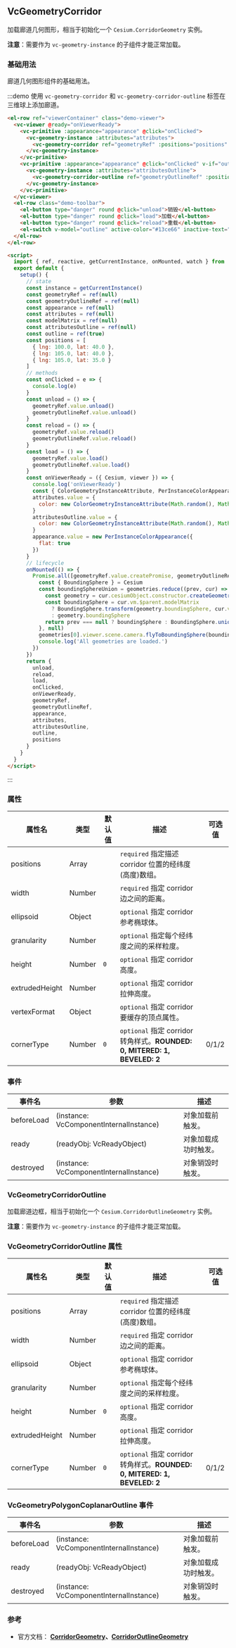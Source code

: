 ## VcGeometryCorridor

加载廊道几何图形，相当于初始化一个 `Cesium.CorridorGeometry` 实例。

**注意**：需要作为 `vc-geometry-instance` 的子组件才能正常加载。

### 基础用法

廊道几何图形组件的基础用法。

:::demo 使用 `vc-geometry-corridor` 和 `vc-geometry-corridor-outline` 标签在三维球上添加廊道。

```html
<el-row ref="viewerContainer" class="demo-viewer">
  <vc-viewer @ready="onViewerReady">
    <vc-primitive :appearance="appearance" @click="onClicked">
      <vc-geometry-instance :attributes="attributes">
        <vc-geometry-corridor ref="geometryRef" :positions="positions" :width="250000"></vc-geometry-corridor>
      </vc-geometry-instance>
    </vc-primitive>
    <vc-primitive :appearance="appearance" @click="onClicked" v-if="outline">
      <vc-geometry-instance :attributes="attributesOutline">
        <vc-geometry-corridor-outline ref="geometryOutlineRef" :positions="positions" :width="250000"></vc-geometry-corridor-outline>
      </vc-geometry-instance>
    </vc-primitive>
  </vc-viewer>
  <el-row class="demo-toolbar">
    <el-button type="danger" round @click="unload">销毁</el-button>
    <el-button type="danger" round @click="load">加载</el-button>
    <el-button type="danger" round @click="reload">重载</el-button>
    <el-switch v-model="outline" active-color="#13ce66" inactive-text="边框"> </el-switch>
  </el-row>
</el-row>

<script>
  import { ref, reactive, getCurrentInstance, onMounted, watch } from 'vue'
  export default {
    setup() {
      // state
      const instance = getCurrentInstance()
      const geometryRef = ref(null)
      const geometryOutlineRef = ref(null)
      const appearance = ref(null)
      const attributes = ref(null)
      const modelMatrix = ref(null)
      const attributesOutline = ref(null)
      const outline = ref(true)
      const positions = [
        { lng: 100.0, lat: 40.0 },
        { lng: 105.0, lat: 40.0 },
        { lng: 105.0, lat: 35.0 }
      ]
      // methods
      const onClicked = e => {
        console.log(e)
      }
      const unload = () => {
        geometryRef.value.unload()
        geometryOutlineRef.value.unload()
      }
      const reload = () => {
        geometryRef.value.reload()
        geometryOutlineRef.value.reload()
      }
      const load = () => {
        geometryRef.value.load()
        geometryOutlineRef.value.load()
      }
      const onViewerReady = ({ Cesium, viewer }) => {
        console.log('onViewerReady')
        const { ColorGeometryInstanceAttribute, PerInstanceColorAppearance, Matrix4, Cartesian3, Transforms } = Cesium
        attributes.value = {
          color: new ColorGeometryInstanceAttribute(Math.random(), Math.random(), Math.random(), 0.5)
        }
        attributesOutline.value = {
          color: new ColorGeometryInstanceAttribute(Math.random(), Math.random(), Math.random())
        }
        appearance.value = new PerInstanceColorAppearance({
          flat: true
        })
      }
      // lifecycle
      onMounted(() => {
        Promise.all([geometryRef.value.createPromise, geometryOutlineRef.value.createPromise]).then(geometries => {
          const { BoundingSphere } = Cesium
          const boundingSphereUnion = geometries.reduce((prev, cur) => {
            const geometry = cur.cesiumObject.constructor.createGeometry(cur.cesiumObject)
            const boundingSphere = cur.vm.$parent.modelMatrix
              ? BoundingSphere.transform(geometry.boundingSphere, cur.vm.$parent.modelMatrix)
              : geometry.boundingSphere
            return prev === null ? boundingSphere : BoundingSphere.union(prev, boundingSphere)
          }, null)
          geometries[0].viewer.scene.camera.flyToBoundingSphere(boundingSphereUnion)
          console.log('All geometries are loaded.')
        })
      })
      return {
        unload,
        reload,
        load,
        onClicked,
        onViewerReady,
        geometryRef,
        geometryOutlineRef,
        appearance,
        attributes,
        attributesOutline,
        outline,
        positions
      }
    }
  }
</script>
```

:::

### 属性

| 属性名         | 类型   | 默认值 | 描述                                                                      | 可选值 |
| -------------- | ------ | ------ | ------------------------------------------------------------------------- | ------ |
| positions      | Array  |        | `required` 指定描述 corridor 位置的经纬度(高度)数组。                     |
| width          | Number |        | `required` 指定 corridor 边之间的距离。                                   |
| ellipsoid      | Object |        | `optional` 指定 corridor 参考椭球体。                                     |
| granularity    | Number |        | `optional` 指定每个经纬度之间的采样粒度。                                 |
| height         | Number | `0`    | `optional` 指定 corridor 高度。                                           |
| extrudedHeight | Number |        | `optional` 指定 corridor 拉伸高度。                                       |
| vertexFormat   | Object |        | `optional` 指定 corridor 要缓存的顶点属性。                               |
| cornerType     | Number | `0`    | `optional` 指定 corridor 转角样式。**ROUNDED: 0, MITERED: 1, BEVELED: 2** | 0/1/2  |

### 事件

| 事件名     | 参数                                    | 描述                 |
| ---------- | --------------------------------------- | -------------------- |
| beforeLoad | (instance: VcComponentInternalInstance) | 对象加载前触发。     |
| ready      | (readyObj: VcReadyObject)               | 对象加载成功时触发。 |
| destroyed  | (instance: VcComponentInternalInstance) | 对象销毁时触发。     |

### VcGeometryCorridorOutline

加载廊道边框，相当于初始化一个 `Cesium.CorridorOutlineGeometry` 实例。

**注意**：需要作为 `vc-geometry-instance` 的子组件才能正常加载。

### VcGeometryCorridorOutline 属性

| 属性名         | 类型   | 默认值 | 描述                                                                      | 可选值 |
| -------------- | ------ | ------ | ------------------------------------------------------------------------- | ------ |
| positions      | Array  |        | `required` 指定描述 corridor 位置的经纬度(高度)数组。                     |
| width          | Number |        | `required` 指定 corridor 边之间的距离。                                   |
| ellipsoid      | Object |        | `optional` 指定 corridor 参考椭球体。                                     |
| granularity    | Number |        | `optional` 指定每个经纬度之间的采样粒度。                                 |
| height         | Number | `0`    | `optional` 指定 corridor 高度。                                           |
| extrudedHeight | Number |        | `optional` 指定 corridor 拉伸高度。                                       |
| cornerType     | Number | `0`    | `optional` 指定 corridor 转角样式。**ROUNDED: 0, MITERED: 1, BEVELED: 2** | 0/1/2  |

### VcGeometryPolygonCoplanarOutline 事件

| 事件名     | 参数                                    | 描述                 |
| ---------- | --------------------------------------- | -------------------- |
| beforeLoad | (instance: VcComponentInternalInstance) | 对象加载前触发。     |
| ready      | (readyObj: VcReadyObject)               | 对象加载成功时触发。 |
| destroyed  | (instance: VcComponentInternalInstance) | 对象销毁时触发。     |

### 参考

- 官方文档： **[CorridorGeometry](https://cesium.com/docs/cesiumjs-ref-doc/CorridorGeometry.html)、[CorridorOutlineGeometry](https://cesium.com/docs/cesiumjs-ref-doc/CorridorOutlineGeometry.html)**
